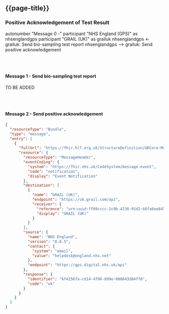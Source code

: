 ## {{page-title}}

### Positive Acknowledgement of Test Result

<plantuml>
autonumber "Message 0 -"
participant "NHS England (GPS)" as nhsenglandgps
participant "GRAIL (UK)" as grailuk
nhsenglandgps <- grailuk: Send bio-sampling test report
nhsenglandgps --> grailuk: Send positive acknowledgement
</plantuml>

<br /><br />
#### Message 1 - Send bio-sampling test report
TO BE ADDED

<br /><br />
#### Message 2 - Send positive acknowledgement
```json
{
  "resourceType": "Bundle",
  "type": "message",
  "entry": [
    {
      "fullUrl": "https://fhir.hl7.org.uk/StructureDefinition/UKCore-MessageHeader",
      "resource": {
        "resourceType": "MessageHeader",
        "eventCoding": {
          "system": "https://fhir.nhs.uk/CodeSystem/message-event",
          "code": "notification",
          "display": "Event Notification"
        },
        "destination": [
          {
            "name": "GRAIL (UK)",
            "endpoint": "https://uk.grail.com/api",
            "receiver": {
              "reference": "urn:uuid:ff09cccc-2c9b-4238-91d2-66fa6ee845c3",
              "display": "GRAIL (UK)"
            }
          }
        ],
        "source": {
          "name": "NHS England",
          "version": "0.0.5",
          "contact": {
            "system": "email",
            "value": "helpdesk@england.nhs.net"
          },
          "endpoint": "https://gps.digital.nhs.uk/api"
        },
        "response": {
          "identifier": "6f4256fa-cd14-4f96-899e-008643d84ff8",
          "code": "ok"
        }
      }
    }
  ]
}
```


